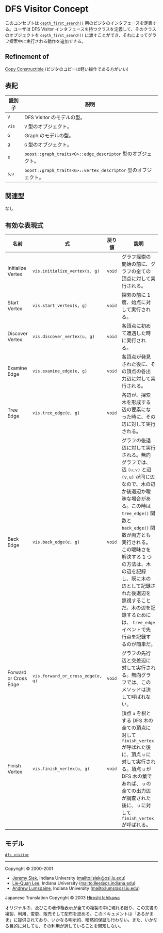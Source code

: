 # DFS Visitor Concept
このコンセプトは [`depth_first_search()`](depth_first_search.md) 用のビジタのインタフェースを定義する。ユーザは DFS Visitor インタフェースを持つクラスを定義して、そのクラスのオブジェクトを `depth_first_search()` に渡すことができ、それによってグラフ探索中に実行される動作を追加できる。


## Refinement of
[Copy Constructible](../utility/CopyConstructible.md) (ビジタのコピーは軽い操作である方がいい)


## 表記

| 識別子  | 説明 |
|---------|------|
| `V`     | DFS Visitor のモデルの型。 |
| `vis`   | `V` 型のオブジェクト。 |
| `G`     | Graph のモデルの型。 |
| `g`     | `G` 型のオブジェクト。 |
| `e`     | `boost::graph_traits<G>::edge_descriptor` 型のオブジェクト。 |
| `s`,`u` | `boost::graph_traits<G>::vertex_descriptor` 型のオブジェクト。 |


## 関連型
なし


## 有効な表現式

| 名前 | 式 | 戻り値 | 説明 |
|------|----|--------|------|
| Initialize Vertex | `vis.initialize_vertex(s, g)` | `void` | グラフ探索の開始の前に、グラフの全ての頂点に対して実行される。 |
| Start Vertex    | `vis.start_vertex(s, g)`    | `void` | 探索の前に 1 度、始点に対して実行される。 |
| Discover Vertex | `vis.discover_vertex(u, g)` | `void` | 各頂点に初めて遭遇した時に実行される。 |
| Examine Edge    | `vis.examine_edge(e, g)`    | `void` | 各頂点が発見された後に、その頂点の各出力辺に対して実行される。 |
| Tree Edge       | `vis.tree_edge(e, g)`       | `void` | 各辺が、探索木を形成する辺の要素になった時に、その辺に対して実行される。 |
| Back Edge       | `vis.back_edge(e, g)`       | `void` | グラフの後退辺に対して実行される。無向グラフでは、辺 `(u,v)` と辺 `(v,u)` が同じ辺なので、木の辺か後退辺か曖昧な場合がある。この時は `tree_edge()` 関数と `back_edge()` 関数が両方とも実行される。この曖昧さを解決する 1 つの方法は、木の辺を記録し、既に木の辺として記録された後退辺を無視することだ。木の辺を記録するためには、 `tree_edge` イベントで先行点を記録するのが簡単だ。 |
| Forward or Cross Edge | `vis.forward_or_cross_edge(e, g)` | `void` | グラフの先行辺と交差辺に対して実行される。無向グラフでは、このメソッドは決して呼ばれない。 |
| Finish Vertex   | `vis.finish_vertex(u, g)`    | `void` | 頂点 `u` を根とする DFS 木の全ての頂点に対して `finish_vertex` が呼ばれた後に、頂点 `u` に対して実行される。頂点 `u` が DFS 木の葉であれば、 `u` の全ての出力辺が調査された後に、 `u` に対して `finish_vertex` が呼ばれる。 |


## モデル
[`dfs_visitor`](dfs_visitor.md)


***
Copyright © 2000-2001

- [Jeremy Siek](http://www.boost.org/doc/libs/1_31_0/people/jeremy_siek.htm), Indiana University (<mailto:jsiek@osl.iu.edu>)
- [Lie-Quan Lee](http://www.boost.org/doc/libs/1_31_0/people/liequan_lee.htm), Indiana University (<mailto:llee@cs.indiana.edu>)
- [Andrew Lumsdaine](http://www.osl.iu.edu/~lums), Indiana University (<mailto:lums@osl.iu.edu>)

Japanese Translation Copyright © 2003 [Hiroshi Ichikawa](mailto:gimite@mx12.freecom.ne.jp)

オリジナルの、及びこの著作権表示が全ての複製の中に現れる限り、この文書の複製、利用、変更、販売そして配布を認める。このドキュメントは「あるがまま」に提供されており、いかなる明示的、暗黙的保証も行わない。また、いかなる目的に対しても、その利用が適していることを関知しない。

